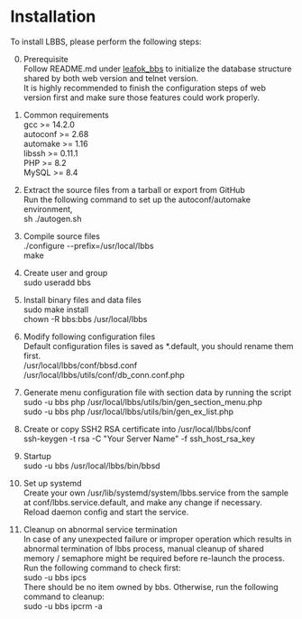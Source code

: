 Installation
==================
To install LBBS, please perform the following steps:

0) Prerequisite  
   Follow README.md under [leafok_bbs](https://github.com/leafok88/leafok_bbs) to initialize the database structure shared by both web version and telnet version.   
   It is highly recommended to finish the configuration steps of web version first and make sure those features could work properly.

1) Common requirements  
   gcc >= 14.2.0  
   autoconf >= 2.68  
   automake >= 1.16  
   libssh >= 0.11.1  
   PHP >= 8.2  
   MySQL >= 8.4

2) Extract the source files from a tarball or export from GitHub  
   Run the following command to set up the autoconf/automake environment,  
   sh ./autogen.sh

3) Compile source files  
   ./configure --prefix=/usr/local/lbbs  
   make

4) Create user and group  
   sudo useradd bbs

5) Install binary files and data files  
   sudo make install  
   chown -R bbs:bbs /usr/local/lbbs

6) Modify following configuration files  
   Default configuration files is saved as *.default, you should rename them first.  
   /usr/local/lbbs/conf/bbsd.conf  
   /usr/local/lbbs/utils/conf/db_conn.conf.php  

7) Generate menu configuration file with section data by running the script  
   sudo -u bbs php /usr/local/lbbs/utils/bin/gen_section_menu.php  
   sudo -u bbs php /usr/local/lbbs/utils/bin/gen_ex_list.php  

8) Create or copy SSH2 RSA certificate into /usr/local/lbbs/conf  
   ssh-keygen -t rsa -C "Your Server Name" -f ssh_host_rsa_key

9) Startup  
   sudo -u bbs /usr/local/lbbs/bin/bbsd

10) Set up systemd  
   Create your own /usr/lib/systemd/system/lbbs.service from the sample at conf/lbbs.service.default, and make any change if necessary.  
   Reload daemon config and start the service.  

11) Cleanup on abnormal service termination  
   In case of any unexpected failure or improper operation which results in abnormal termination of lbbs process, manual cleanup of shared memory / semaphore might be required before re-launch the process. Run the following command to check first:  
   sudo -u bbs ipcs  
   There should be no item owned by bbs. Otherwise, run the following command to cleanup:  
   sudo -u bbs ipcrm -a
